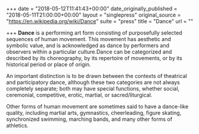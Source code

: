 +++
date = "2018-05-12T11:41:43+00:00"
date_originally_published = "2018-05-11T21:00:00+00:00"
layout = "singlepress"
original_source = "https://en.wikipedia.org/wiki/Dance"
suite = "press"
title = "Dance"
url = ""

+++
**Dance** is a performing art form consisting of purposefully selected sequences of human movement. This movement has aesthetic and symbolic value, and is acknowledged as dance by performers and observers within a particular culture.Dance can be categorized and described by its choreography, by its repertoire of movements, or by its historical period or place of origin.

An important distinction is to be drawn between the contexts of theatrical and participatory dance, although these two categories are not always completely separate; both may have special functions, whether social, ceremonial, competitive, erotic, martial, or sacred/liturgical. 

Other forms of human movement are sometimes said to have a dance-like quality, including martial arts, gymnastics, cheerleading, figure skating, synchronized swimming, marching bands, and many other forms of athletics.